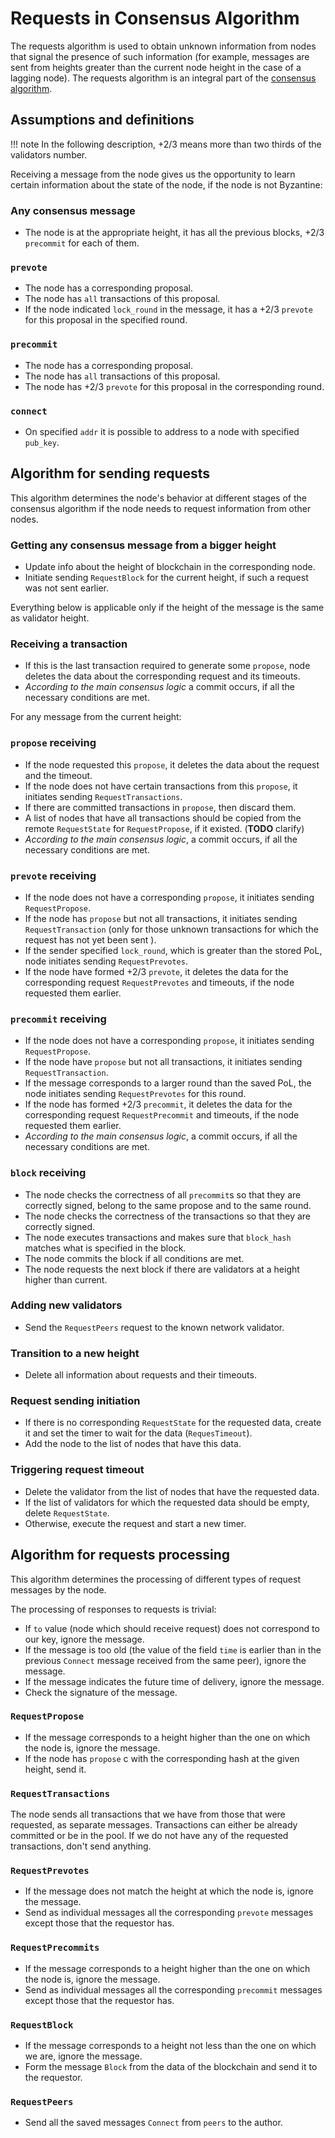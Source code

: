 # Requests in Consensus Algorithm

The requests algorithm is used to obtain unknown information from nodes that
signal the presence of such information (for example, messages are sent from
heights greater than the current node height in the case of a lagging node). The
requests algorithm is an integral part of the [consensus algorithm](consensus.md).

## Assumptions and definitions

!!! note
    In the following description, +2/3 means more than two thirds of the
    validators number.

Receiving a message from the node gives us the opportunity to learn certain
information about the state of the node, if the node is not Byzantine:

### Any consensus message

- The node is at the appropriate height, it has all the previous blocks, +2/3
  `precommit` for each of them.

### `prevote`

- The node has a corresponding proposal.
- The node has `all` transactions of this proposal.
- If the node indicated `lock_round` in the message, it has a +2/3 `prevote` for
  this proposal in the specified round.

### `precommit`

- The node has a corresponding proposal.
- The node has `all` transactions of this proposal.
- The node has +2/3 `prevote` for this proposal in the corresponding round.

### `connect`

- On specified `addr` it is possible to address to a node with specified
  `pub_key`.

## Algorithm for sending requests

This algorithm determines the node's behavior at different stages of the
consensus algorithm if the node needs to request information from other nodes.

### Getting any consensus message from a bigger height

- Update info about the height of blockchain in the corresponding node.
- Initiate sending `RequestBlock` for the current height, if such a request was
  not sent earlier.

Everything below is applicable only if the height of the message is the same as
validator height.

### Receiving a transaction

- If this is the last transaction required to generate some `propose`, node
  deletes the data about the corresponding request and its timeouts.
- _According to the main consensus logic_ a commit occurs, if all the necessary
  conditions are met.

For any message from the current height:

### `propose` receiving

- If the node requested this `propose`, it deletes the data about the request
  and the timeout.
- If the node does not have certain transactions from this `propose`, it
  initiates sending `RequestTransactions`.
- If there are committed transactions in `propose`, then discard them.
- A list of nodes that have all transactions should be copied from the remote
  `RequestState` for `RequestPropose`, if it existed. (**TODO** clarify)
- _According to the main consensus logic_, a commit occurs, if all the necessary
  conditions are met.

### `prevote` receiving

- If the node does not have a corresponding `propose`, it initiates sending
  `RequestPropose`.
- If the node has `propose` but not all transactions, it initiates sending
  `RequestTransaction` (only for those unknown transactions for which the request
  has not yet been sent ).
- If the sender specified `lock_round`, which is greater than the stored PoL,
  node initiates sending `RequestPrevotes`.
- If the node have formed +2/3 `prevote`, it deletes the data for the
  corresponding request `RequestPrevotes` and timeouts, if the node requested
  them earlier.

### `precommit` receiving

- If the node does not have a corresponding `propose`, it initiates sending
  `RequestPropose`.
- If the node have `propose` but not all transactions, it initiates sending
  `RequestTransaction`.
- If the message corresponds to a larger round than the saved PoL, the node
  initiates sending `RequestPrevotes` for this round.
- If the node has formed +2/3 `precommit`, it deletes the data for the
  corresponding request `RequestPrecommit` and timeouts, if the node requested
  them earlier.
- _According to the main consensus logic_, a commit occurs, if all the necessary
  conditions are met.

### `block` receiving

- The node checks the correctness of all `precommit`s so that they are correctly
  signed, belong to the same propose and to the same round.
- The node checks the correctness of the transactions so that they are correctly
  signed.
- The node executes transactions and makes sure that `block_hash` matches what
  is specified in the block.
- The node commits the block if all conditions are met.
- The node requests the next block if there are validators at a height higher
  than current.

### Adding new validators

- Send the `RequestPeers` request to the known network validator.

### Transition to a new height

- Delete all information about requests and their timeouts.

### Request sending initiation

- If there is no corresponding `RequestState` for the requested data, create
  it and set the timer to wait for the data (`RequesTimeout`).
- Add the node to the list of nodes that have this data.

### Triggering request timeout

- Delete the validator from the list of nodes that have the requested data.
- If the list of validators for which the requested data should be empty, delete
  `RequestState`.
- Otherwise, execute the request and start a new timer.

## Algorithm for requests processing

This algorithm determines the processing of different types of request messages
by the node.

The processing of responses to requests is trivial:

- If `to` value (node which should receive request) does not correspond to our
  key, ignore the message.
- If the message is too old (the value of the field `time` is earlier than in
  the previous `Connect` message received from the same peer), ignore the message.
- If the message indicates the future time of delivery, ignore the message.
- Check the signature of the message.

### `RequestPropose`

- If the message corresponds to a height higher than the one on which the node
  is, ignore the message.
- If the node has `propose` c with the corresponding hash at the given height,
  send it.

### `RequestTransactions`

The node sends all transactions that we have from those that were requested, as
separate messages. Transactions can either be already committed or be in the
pool. If we do not have any of the requested transactions, don't send anything.

### `RequestPrevotes`

- If the message does not match the height at which the node is, ignore the
  message.
- Send as individual messages all the corresponding `prevote` messages except
  those that the requestor has.

### `RequestPrecommits`

- If the message corresponds to a height higher than the one on which the node
  is, ignore the message.
- Send as individual messages all the corresponding `precommit` messages except
  those that the requestor has.

### `RequestBlock`

- If the message corresponds to a height not less than the one on which we are,
  ignore the message.
- Form the message `Block` from the data of the blockchain and send it to the
  requestor.

### `RequestPeers`

- Send all the saved messages `Connect` from `peers` to the author.
